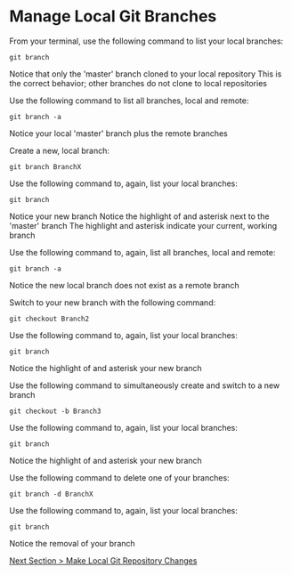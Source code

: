 # Manage Local Git Branches



From your terminal, use the following command to list your local branches:

```shell
git branch
```



Notice that only the 'master' branch cloned to your local repository
This is the correct behavior; other branches do not clone to local repositories

Use the following command to list all branches, local and remote:

```shell
git branch -a
```



Notice your local 'master' branch plus the remote branches

Create a new, local branch:



```shell
git branch BranchX
```



Use the following command to, again, list your local branches:



```shell
git branch
```



Notice your new branch
Notice the highlight of and asterisk next to the 'master' branch
The highlight and asterisk indicate your current, working branch

Use the following command to, again, list all branches, local and remote:



```shell
git branch -a
```



Notice the new local branch does not exist as a remote branch

Switch to your new branch with the following command:



```shell
git checkout Branch2
```



Use the following command to, again, list your local branches:



```shell
git branch
```



Notice the highlight of and asterisk your new branch

Use the following command to simultaneously create and switch to a new branch



```shell
git checkout -b Branch3
```



Use the following command to, again, list your local branches:



```shell
git branch
```



Notice the highlight of and asterisk your new branch

Use the following command to delete one of your branches:



```shell
git branch -d BranchX
```



Use the following command to, again, list your local branches:



```shell
git branch
```



Notice the removal of your branch



[Next Section > Make Local Git Repository Changes](section_7.md "Make Local Git Repository Changes")

